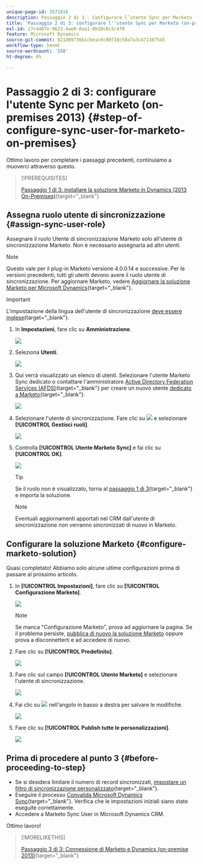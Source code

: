 ```yaml
---
unique-page-id: 3571816
description: Passaggio 2 di 3 - Configurare l’utente Sync per Marketo (on-premises 2013) - Documentazione Marketo - Documentazione del prodotto
title: 'Passaggio 2 di 3: configurare l''utente Sync per Marketo (on-premises 2013)'
exl-id: 27c4407e-0623-4ae0-8aa1-0b28c6c5c4f8
feature: Microsoft Dynamics
source-git-commit: 821d69736b1cbeac0c80718c58a7a3c471387545
workflow-type: tm+mt
source-wordcount: '358'
ht-degree: 0%

---
```


# Passaggio 2 di 3: configurare l&#39;utente Sync per Marketo (on-premises 2013) {#step-of-configure-sync-user-for-marketo-on-premises}

Ottimo lavoro per completare i passaggi precedenti, continuiamo a muoverci attraverso questo.

>[!PREREQUISITES]
>
>[Passaggio 1 di 3: installare la soluzione Marketo in Dynamics (2013 On-Premises)](/help/marketo/product-docs/crm-sync/microsoft-dynamics-sync/sync-setup/connecting-to-legacy-versions/step-1-of-3-install-2013.md){target="_blank"}

## Assegna ruolo utente di sincronizzazione {#assign-sync-user-role}

Assegnare il ruolo Utente di sincronizzazione Marketo solo all&#39;utente di sincronizzazione Marketo. Non è necessario assegnarla ad altri utenti.

>[!NOTE]
>
>Questo vale per il plug-in Marketo versione 4.0.0.14 e successive. Per le versioni precedenti, tutti gli utenti devono avere il ruolo utente di sincronizzazione. Per aggiornare Marketo, vedere [Aggiornare la soluzione Marketo per Microsoft Dynamics](/help/marketo/product-docs/crm-sync/microsoft-dynamics-sync/sync-setup/update-the-marketo-solution-for-microsoft-dynamics.md){target="_blank"}.

>[!IMPORTANT]
>
>L&#39;impostazione della lingua dell&#39;utente di sincronizzazione [ deve essere inglese](https://portal.dynamics365support.com/knowledgebase/article/KA-01201/en-us){target="_blank"}.

1. In **Impostazioni**, fare clic su **Amministrazione**.

   ![](assets/image2014-12-11-11-3a13-3a19.png)

1. Seleziona **Utenti**.

   ![](assets/image2014-12-11-11-3a13-3a29.png)

1. Qui verrà visualizzato un elenco di utenti. Selezionare l&#39;utente Marketo Sync dedicato o contattare l&#39;amministratore [Active Directory Federation Services (AFDS)](https://msdn.microsoft.com/en-us/library/bb897402.aspx){target="_blank"} per creare un nuovo utente [dedicato a Marketo](https://blogs.technet.com/b/askpfeplat/archive/2014/04/21/introduction-to-active-directory-federation-services-ad-fs-alternateloginid-feature.aspx){target="_blank"}.

   ![](assets/image2015-3-26-10-3a39-3a35.png)

1. Selezionare l&#39;utente di sincronizzazione. Fare clic su ![](assets/image2015-3-26-11-3a16-3a22.png) e selezionare **[!UICONTROL Gestisci ruoli]**.

   ![](assets/image2015-3-26-11-3a18-3a6.png)

1. Controlla **[!UICONTROL Utente Marketo Sync]** e fai clic su **[!UICONTROL OK]**.

   ![](assets/image2014-12-11-11-3a14-3a52.png)

   >[!TIP]
   >
   >Se il ruolo non è visualizzato, torna al [passaggio 1 di 3](/help/marketo/product-docs/crm-sync/microsoft-dynamics-sync/sync-setup/connecting-to-legacy-versions/step-1-of-3-install-2013.md){target="_blank"} e importa la soluzione.

   >[!NOTE]
   >
   >Eventuali aggiornamenti apportati nel CRM dall&#39;utente di sincronizzazione _non_ verranno sincronizzati di nuovo in Marketo.

## Configurare la soluzione Marketo {#configure-marketo-solution}

Quasi completato! Abbiamo solo alcune ultime configurazioni prima di passare al prossimo articolo.

1. In **[!UICONTROL Impostazioni]**, fare clic su **[!UICONTROL Configurazione Marketo]**.

   ![](assets/image2014-12-11-11-3a15-3a1.png)

   >[!NOTE]
   >
   >Se manca &quot;Configurazione Marketo&quot;, prova ad aggiornare la pagina. Se il problema persiste, [pubblica di nuovo la soluzione Marketo](/help/marketo/product-docs/crm-sync/microsoft-dynamics-sync/sync-setup/connecting-to-legacy-versions/step-1-of-3-install-2013.md) oppure prova a disconnetterti e ad accedere di nuovo.

1. Fare clic su **[!UICONTROL Predefinito]**.

   ![](assets/image2015-3-26-11-3a30-3a20.png)

1. Fare clic sul campo **[!UICONTROL Utente Marketo]** e selezionare l&#39;utente di sincronizzazione.

   ![](assets/image2015-3-26-11-3a29-3a13.png)

1. Fai clic su ![](assets/image2015-3-13-15-3a10-3a11.png) nell&#39;angolo in basso a destra per salvare le modifiche.

   ![](assets/image2014-12-11-11-3a15-3a32.png)

1. Fare clic su **[!UICONTROL Publish tutte le personalizzazioni]**.

   ![](assets/publish-all-customizations1.png)

## Prima di procedere al punto 3 {#before-proceeding-to-step}

* Se si desidera limitare il numero di record sincronizzati, [impostare un filtro di sincronizzazione personalizzato](/help/marketo/product-docs/crm-sync/microsoft-dynamics-sync/create-a-custom-dynamics-sync-filter.md){target="_blank"}.
* Eseguire il processo [Convalida Microsoft Dynamics Sync](/help/marketo/product-docs/crm-sync/microsoft-dynamics-sync/sync-setup/validate-microsoft-dynamics-sync.md){target="_blank"}. Verifica che le impostazioni iniziali siano state eseguite correttamente.
* Accedere a Marketo Sync User in Microsoft Dynamics CRM.

Ottimo lavoro!

>[!MORELIKETHIS]
>
>[Passaggio 3 di 3: Connessione di Marketo e Dynamics (on-premise 2013)](/help/marketo/product-docs/crm-sync/microsoft-dynamics-sync/sync-setup/connecting-to-legacy-versions/step-3-of-3-connect-2013.md){target="_blank"}
